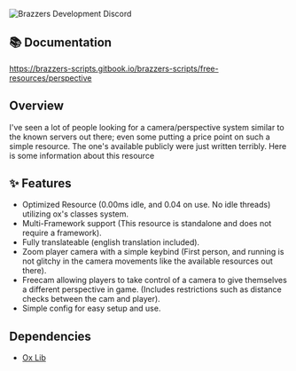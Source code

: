 ![Brazzers Development Discord](https://i.imgur.com/nXhPxIO.png)

## 📚 Documentation

https://brazzers-scripts.gitbook.io/brazzers-scripts/free-resources/perspective

## Overview

I've seen a lot of people looking for a camera/perspective system similar to the known servers out there; even some putting a price point on such a simple resource. The one's available publicly were just written terribly. Here is some information about this resource

## ✨ Features

- Optimized Resource (0.00ms idle, and 0.04 on use. No idle threads) utilizing ox's classes system.
- Multi-Framework support (This resource is standalone and does not require a framework).
- Fully translateable (english translation included).
- Zoom player camera with a simple keybind (First person, and running is not glitchy in the camera movements like the available resources out there).
- Freecam allowing players to take control of a camera to give themselves a different perspective in game. (Includes restrictions such as distance checks between the cam and player).
- Simple config for easy setup and use.

## Dependencies

- [Ox Lib](https://github.com/overextended/ox_lib/releases)